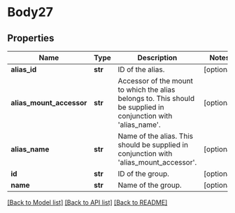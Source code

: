 # Body27

## Properties
Name | Type | Description | Notes
------------ | ------------- | ------------- | -------------
**alias_id** | **str** | ID of the alias. | [optional] 
**alias_mount_accessor** | **str** | Accessor of the mount to which the alias belongs to. This should be supplied in conjunction with &#x27;alias_name&#x27;. | [optional] 
**alias_name** | **str** | Name of the alias. This should be supplied in conjunction with &#x27;alias_mount_accessor&#x27;. | [optional] 
**id** | **str** | ID of the group. | [optional] 
**name** | **str** | Name of the group. | [optional] 

[[Back to Model list]](../README.md#documentation-for-models) [[Back to API list]](../README.md#documentation-for-api-endpoints) [[Back to README]](../README.md)

